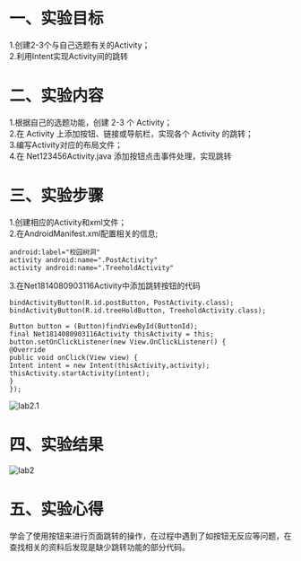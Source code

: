 # 一、实验目标

 1.创建2-3个与自己选题有关的Activity；   
 2.利用Intent实现Activity间的跳转
 
# 二、实验内容
1.根据自己的选题功能，创建 2-3 个 Activity；    
2.在 Activity 上添加按钮、链接或导航栏，实现各个 Activity 的跳转；  
3.编写Activity对应的布局文件；  
4.在 Net123456Activity.java 添加按钮点击事件处理，实现跳转 

# 三、实验步骤
1.创建相应的Activity和xml文件；  
2.在AndroidManifest.xml配置相关的信息;
``` 
android:label="校园树洞"  
activity android:name=".PostActivity"   
activity android:name=".TreeholdActivity"  
``` 
3.在Net1814080903116Activity中添加跳转按钮的代码  
``` 
bindActivityButton(R.id.postButton, PostActivity.class);  
bindActivityButton(R.id.treeHoldButton, TreeholdActivity.class);  

Button button = (Button)findViewById(ButtonId);  
final Net1814080903116Activity thisActivity = this;  
button.setOnClickListener(new View.OnClickListener() {  
@Override  
public void onClick(View view) {  
Intent intent = new Intent(thisActivity,activity);  
thisActivity.startActivity(intent);  
}  
});  
``` 
![lab2.1](https://github.com/Dlmdp/android-labs-2020/blob/master/students/net1814080903116/src/main/2.1.PNG)

# 四、实验结果
![lab2](https://github.com/Dlmdp/android-labs-2020/blob/master/students/net1814080903116/src/main/lab2.PNG)
# 五、实验心得
学会了使用按钮来进行页面跳转的操作，在过程中遇到了如按钮无反应等问题，在查找相关的资料后发现是缺少跳转功能的部分代码。
